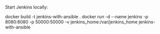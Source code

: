 Start Jenkins locally:

docker build -t jenkins-with-ansible .
docker run -d --name jenkins -p 8080:8080 -p 50000:50000 -v jenkins_home:/var/jenkins_home jenkins-with-ansible
